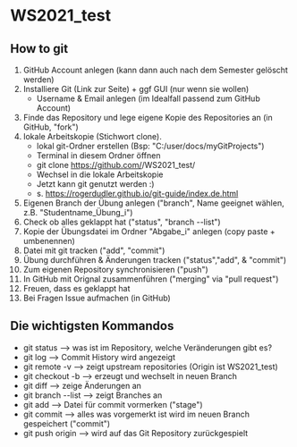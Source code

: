# WS2021_test


## How to git

1) GitHub Account anlegen (kann dann auch nach dem Semester gelöscht werden)
2) Installiere Git (Link zur Seite) + ggf GUI (nur wenn sie wollen)
    * Username & Email anlegen (im Idealfall passend zum GitHub Account)
3) Finde das Repository und lege eigene Kopie des Repositories an (in GitHub, "fork")
4) lokale Arbeitskopie (Stichwort clone).
    * lokal git-Ordner erstellen (Bsp: "C:/user/docs/myGitProjects")
    * Terminal in diesem Ordner öffnen
    * git clone https://github.com/<username>/WS2021_test/
    * Wechsel in die lokale Arbeitskopie
    * Jetzt kann git genutzt werden :)
    * s. https://rogerdudler.github.io/git-guide/index.de.html
5) Eigenen Branch der Übung anlegen ("branch", Name geeignet wählen, z.B. "Studentname_Übung_i")
6) Check ob alles geklappt hat ("status", "branch --list")
7) Kopie der Übungsdatei im Ordner "Abgabe_i" anlegen (copy paste + umbenennen)
8) Datei mit git tracken ("add", "commit")
9) Übung durchführen & Änderungen tracken ("status","add", & "commit")
10) Zum eigenen Repository synchronisieren ("push")
11) In GitHub mit Orignal zusammenführen ("merging" via "pull request")
12) Freuen, dass es geklappt hat
13) Bei Fragen Issue aufmachen (in GitHub)


 ## Die wichtigsten Kommandos
 
 * git status --> was ist im Repository, welche Veränderungen gibt es?
 * git log --> Commit History wird angezeigt
 * git remote -v --> zeigt upstream repositories (Origin ist WS2021_test)
 * git checkout -b <branch> --> erzeugt und wechselt in neuen Branch
 * git diff <Datei> --> zeige Änderungen an
 * git branch --list --> zeigt Branches an
 * git add <Datei> --> Datei für commit vormerken ("stage")
 * git commit --> alles was vorgemerkt ist wird im neuen Branch gespeichert ("commit")
 * git push origin <Branchname> --> wird auf das Git Repository zurückgespielt
  
